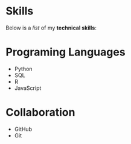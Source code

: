 # Skills 
Below is a _list_ of my **technical skills**:
# Programing Languages
- Python
- SQL
- R
- JavaScript
# Collaboration
- GitHub
- Git
